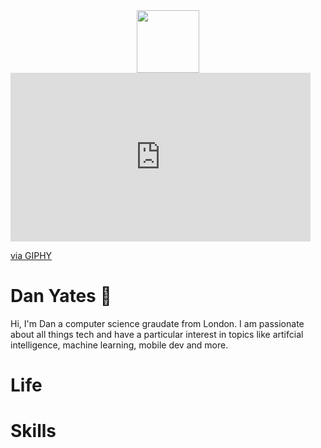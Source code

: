 <div id="header" align="center">
  <img src="https://giphy.com/gifs/Massivesci-ai-chess-artificial-intelligence-Tegq5EI9rtwrhORHQz" width="100"/>
</div>

<iframe src="https://giphy.com/embed/RbDKaczqWovIugyJmW" width="480" height="270" frameBorder="0" class="giphy-embed" allowFullScreen></iframe><p><a href="https://giphy.com/gifs/looneytunesworldofmayhem-world-of-mayhem-looney-tunes-ltwom-RbDKaczqWovIugyJmW">via GIPHY</a></p>

# Dan Yates 👋

Hi, I'm Dan a computer science graudate from London. I am passionate about all things tech and have a particular interest in topics like artifcial intelligence, machine learning, mobile dev and more.

# Life

# Skills
